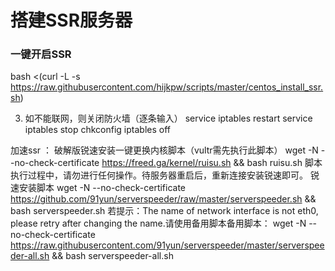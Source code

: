 搭建SSR服务器
===
### 一键开启SSR  
bash <(curl -L -s https://raw.githubusercontent.com/hijkpw/scripts/master/centos_install_ssr.sh)

3. 如不能联网，则关闭防火墙（逐条输入）
service iptables restart
service iptables stop
chkconfig iptables off

加速ssr ：
破解版锐速安装一键更换内核脚本（vultr需先执行此脚本）
wget -N --no-check-certificate https://freed.ga/kernel/ruisu.sh && bash ruisu.sh
脚本执行过程中，请勿进行任何操作。待服务器重启后，重新连接安装锐速即可。
锐速安装脚本
wget -N --no-check-certificate https://github.com/91yun/serverspeeder/raw/master/serverspeeder.sh && bash serverspeeder.sh
若提示：The name of network interface is not eth0, please retry after changing the name.请使用备用脚本备用脚本：
wget -N --no-check-certificate https://raw.githubusercontent.com/91yun/serverspeeder/master/serverspeeder-all.sh && bash serverspeeder-all.sh
